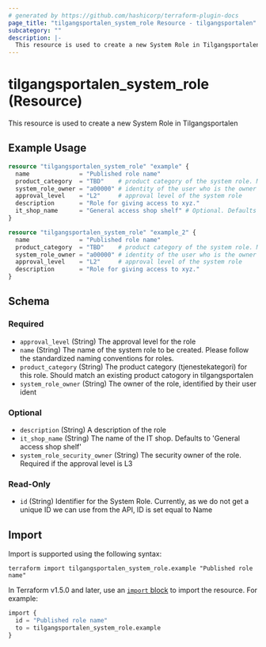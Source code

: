 ```yaml
---
# generated by https://github.com/hashicorp/terraform-plugin-docs
page_title: "tilgangsportalen_system_role Resource - tilgangsportalen"
subcategory: ""
description: |-
  This resource is used to create a new System Role in Tilgangsportalen
---
```


# tilgangsportalen_system_role (Resource)

This resource is used to create a new System Role in Tilgangsportalen

## Example Usage

```terraform
resource "tilgangsportalen_system_role" "example" {
  name              = "Published role name"
  product_category  = "TBD"    # product category of the system role. Must match an avaialable category
  system_role_owner = "a00000" # identity of the user who is the owner of the system role
  approval_level    = "L2"     # approval level of the system role
  description       = "Role for giving access to xyz."
  it_shop_name      = "General access shop shelf" # Optional. Defaults to "General access shop shelf"
}

resource "tilgangsportalen_system_role" "example_2" {
  name              = "Published role name"
  product_category  = "TBD"    # product category of the system role. Must match an avaialable category
  system_role_owner = "a00000" # identity of the user who is the owner of the system role
  approval_level    = "L2"     # approval level of the system role
  description       = "Role for giving access to xyz."
}
```

<!-- schema generated by tfplugindocs -->
## Schema

### Required

- `approval_level` (String) The approval level for the role
- `name` (String) The name of the system role to be created. Please follow the standardized naming conventions for roles.
- `product_category` (String) The product category (tjenestekategori) for this role. Should match an existing product catogory in tilgangsportalen
- `system_role_owner` (String) The owner of the role, identified by their user ident

### Optional

- `description` (String) A description of the role
- `it_shop_name` (String) The name of the IT shop. Defaults to 'General access shop shelf'
- `system_role_security_owner` (String) The security owner of the role. Required if the approval level is L3

### Read-Only

- `id` (String) Identifier for the System Role. Currently, as we do not get a unique ID we can use from the API, ID is set equal to Name

## Import

Import is supported using the following syntax:

```shell
terraform import tilgangsportalen_system_role.example "Published role name"
```

In Terraform v1.5.0 and later, use an [`import` block](https://developer.hashicorp.com/terraform/language/import) to import the resource. For example:

```terraform
import {
  id = "Published role name"
  to = tilgangsportalen_system_role.example
}
```